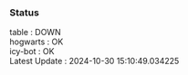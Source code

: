 ### Status


table : DOWN  
hogwarts : OK  
icy-bot : OK  
Latest Update : 2024-10-30 15:10:49.034225
